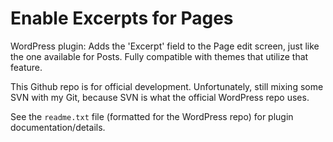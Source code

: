 Enable Excerpts for Pages
=========================

WordPress plugin: Adds the 'Excerpt' field to the Page edit screen, just like the one available for Posts. Fully compatible with themes that utilize that feature.

This Github repo is for official development. Unfortunately, still mixing some SVN with my Git, because SVN is what the official WordPress repo uses. 

See the `readme.txt` file (formatted for the WordPress repo) for plugin documentation/details.
